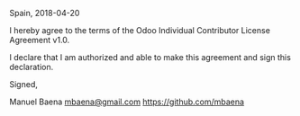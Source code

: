 Spain, 2018-04-20

I hereby agree to the terms of the Odoo Individual Contributor License
Agreement v1.0.

I declare that I am authorized and able to make this agreement and sign this
declaration.

Signed,

Manuel Baena mbaena@gmail.com https://github.com/mbaena
